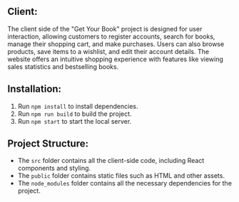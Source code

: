 ## Client:

The client side of the "Get Your Book" project is designed for user interaction, allowing customers to register accounts, search for books, manage their shopping cart, and make purchases. Users can also browse products, save items to a wishlist, and edit their account details. The website offers an intuitive shopping experience with features like viewing sales statistics and bestselling books.

## Installation:

1. Run `npm install` to install dependencies.
2. Run `npm run build` to build the project.
3. Run `npm start` to start the local server.

## Project Structure:

- The `src` folder contains all the client-side code, including React components and styling.
- The `public` folder contains static files such as HTML and other assets.
- The `node_modules` folder contains all the necessary dependencies for the project.

